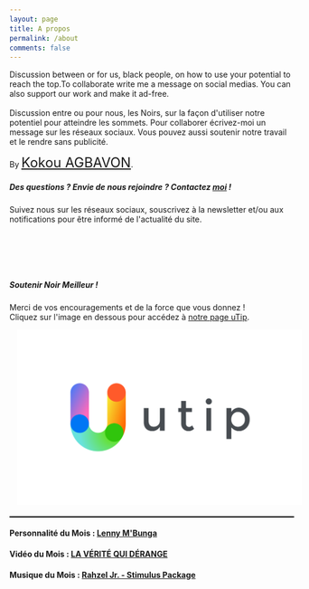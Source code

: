 ```yaml
---
layout: page
title: A propos
permalink: /about
comments: false
---
```


<div class="row justify-content-between">
<div class="col-md-8 pr-5">

<p>
    Discussion between or for us, black people, on how to use your potential to reach the top. 
    ​To collaborate write me a message on social medias. 
    You can also support our work and make it ad-free. 
    <br><br>
    ​Discussion entre ou pour nous, les Noirs, sur la façon d'utiliser notre potentiel pour atteindre les sommets. 
    ​ Pour collaborer écrivez-moi un message sur les réseaux sociaux. 
    ​ Vous pouvez aussi soutenir notre travail et le rendre sans publicité.
</p>

<p hidden class="mb-5"><img class="shadow-lg" src="{{site.baseurl}}/assets/images/me.jpg" alt="Personnalité du Mois" /></p>
<p>By <a style="font-size: 24px;" href="https://twitter.com/AgbavonB"> Kokou AGBAVON</a>.</p>

<h5>Des questions ? Envie de nous rejoindre ? 
Contactez <a href="mailto:elisis.author@gmail.com">moi</a> !</h5>

<p>  
Suivez nous sur les réseaux sociaux, souscrivez à la newsletter et/ou aux notifications pour être informé 
de l'actualité du site.
<br>
<a target="_blank" style="padding-left:14px; color:blue;" href="https://twitter.com/noir___meilleur"><i class="fab fa-twitter fa-2x"></i></a>
 
<a target="_blank" style="color:#ed4956; padding-left:14px;" href="https://www.instagram.com/noir___meilleur/"><i class="fab fa-instagram fa-2x"></i></a>

<a target="_blank" style="color:blue; padding-left:14px;" href="https://www.facebook.com/noirmeilleurpage/"><i class="fab fa-facebook fa-2x"></i></a>
</p>

</div>

<div class="col-md-4">

<div class="sticky-top sticky-top-80">
<h5>Soutenir Noir Meilleur !</h5>

<p>
Merci de vos encouragements et de la force que vous donnez ! 
<br>  
Cliquez sur l'image en dessous pour accédez à <a href="{{ site.baseurl }}/utip">notre page uTip</a>.
<br>
</p>
<a target="_blank" style="padding-left:14px; color:blue;" href="https://utip.io/noirmeilleur">
    <i> <img src="/assets/images/icons/utip.png" alt="Utip"> </i>
</a>
<br><br>
<div class='onesignal-customlink-container'></div>
</div>
</div>
</div>

<div style="border-top: 2px black double;">
<h4>Personnalité du Mois : <a target="_blank" href="https://www.youtube.com/channel/UCWNyaJCRIg4tlSKGQSQQc9g"> Lenny M'Bunga </a></h4>

<h4>Vidéo du Mois : <a target="_blank" href="https://www.youtube.com/watch?v=m9wV7fs4BRY"> LA VÉRITÉ QUI DÉRANGE </a></h4>

<h4>Musique du Mois : <a target="_blank" href="https://www.youtube.com/watch?v=AKU2FyL_GsA"> Rahzel Jr. - Stimulus Package </a></h4>

</div>